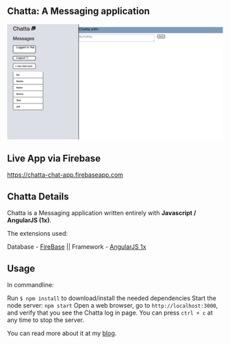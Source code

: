 ## Chatta: A Messaging application

![BlocChat pic](https://github.com/kaibrabo/chat-app/blob/master/chatta_home.png)

## Live App via Firebase

https://chatta-chat-app.firebaseapp.com

## Chatta Details

Chatta is a Messaging application written entirely with **Javascript / AngularJS (1x)**. 

The extensions used:

Database - [FireBase](https://firebase.google.com/) || 
Framework - [AngularJS 1x](https://angularjs.org/)

## Usage
In commandline:

Run `$ npm install` to download/install the needed dependencies
Start the node server: `npm start`
Open a web browser, go to `http://localhost:3000`, and verify that you see the Chatta log in page.
You can press `ctrl + c` at any time to stop the server.

You can read more about it at my [blog](http://kaibrabo.com).
